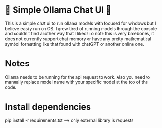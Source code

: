 # 🤖 Simple Ollama Chat UI 🤖

This is a simple chat ui to run ollama models with focused for windows but I believe easily run on OS.
I grew tired of running models through the console and couldn't find another way that I liked! To note this
is very barebones, it does not currently support chat memory or have any pretty mathematical symbol formatting
like that found with chatGPT or another online one.

# Notes

Ollama needs to be running for the api request to work. Also you need to manually replace model name with your specific model at the top of the code.

# Install dependencies
pip install -r requirements.txt --> only external library is requests
